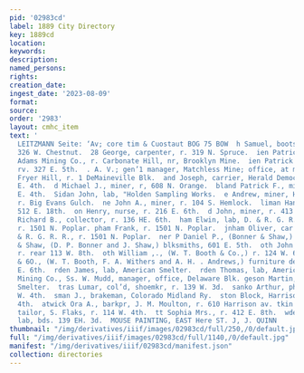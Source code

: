 ```yaml
---
pid: '02983cd'
label: 1889 City Directory
key: 1889cd
location: 
keywords: 
description: 
named_persons: 
rights: 
creation_date: 
ingest_date: '2023-08-09'
format: 
source: 
order: '2983'
layout: cmhc_item
text: '                                                                                   RLES
  LEITZMANN Seite: ‘Av; core tim & Cuostaut BOG 75 BOW  h Samuel, boots and shoes,
  326 W. Chestnut.  28 George, carpenter, r. 319 N. Spruce.  ien Patrick, foreman,
  Adams Mining Co., r. Carbonate Hill, nr, Brooklyn Mine.  ien Patrick W., miner,
  rv. 327 E. 5th.  . A. V.; gen’1 manager, Matchless Mine; office, at mine, | East
  Fryer Hill, r. 1 DeMaineville Blk.  and Joseph, carrier, Herald Democrat, r. 520
  E. 4th.  d Michael J., miner, r, 608 N. Orange.  bland Patrick F., miner, r. 520
  E. 4th.  Sidan John, lab, "Holden Sampling Works.  e Andrew, miner, Harvard Mine,
  r. Big Evans Gulch.  ne John A., miner, r. 104 S. Hemlock.  liman Hannah Mrs., r.
  512 E. 18th.  on Henry, nurse, r. 216 E. 6th.  d John, miner, r. 413 E. 7th.  d
  Richard B., collector, r. 136 HE. 6th.  ham Elwin, lab, D. & R. G. R. R. Shops,
  r. 1501 N. Poplar. pham Frank, r. 1501 N. Poplar.  jnham Oliver, car repairer, D.
  & R. G. R. R., r. 1501 N. Poplar.  ner P Daniel P., (Bonner & Shaw,) r. 618 E. 6th.  mer
  & Shaw, (D. P. Bonner and J. Shaw,) blksmiths, 601 E. 5th.  oth John W., cabinetmkr,
  r. rear 113 W. 8th.  oth William ,., (W. T. Booth & Co.,) r. 124 W. 6th.  TH W.T.
  & 6O., (W. T. Booth, F. A. Withers and A. H. . Andrews,) furniture dealers, 114-118
  E. 6th.  rden James, lab, American Smelter.  rden Thomas, lab, American Smelter.  reel
  Mining Co., Ss. W. Mudd, manager, office, Delaware Blk. geson Martin, tapper, American
  Smelter.  tras Lumar, col’d, shoemkr, r. 139 W. 3d.  sanko Arthur, physician, 116
  W. 4th.  sman J., brakeman, Colorado Midland Ry.  ston Block, Harrison av, ne. cor.
  4th.  atwick Ora A., barkpr, J. M. Moulton, r. 610 Harrison av. tkin Charles D.,
  tailor, S. Flaks, r. 114 W. 4th.  tt Sophia Mrs., r. 412 E. 8th.  wden Patrick,
  lab, bds. 139 EH. 3d.  MOUSE PAINTING, EAST Here ST. J, J. QUINN    '
thumbnail: "/img/derivatives/iiif/images/02983cd/full/250,/0/default.jpg"
full: "/img/derivatives/iiif/images/02983cd/full/1140,/0/default.jpg"
manifest: "/img/derivatives/iiif/02983cd/manifest.json"
collection: directories
---
```

